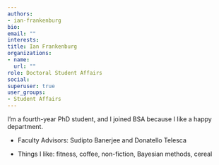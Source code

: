 ```yaml
---
authors:
- ian-frankenburg
bio: 
email: ""
interests:
title: Ian Frankenburg
organizations:
- name:
  url: ""
role: Doctoral Student Affairs
social:
superuser: true
user_groups:
- Student Affairs
---
```


I’m a fourth-year PhD student, and I joined BSA because I like a happy department.

* Faculty Advisors: Sudipto Banerjee and Donatello Telesca

* Things I like: fitness, coffee, non-fiction, Bayesian methods, cereal